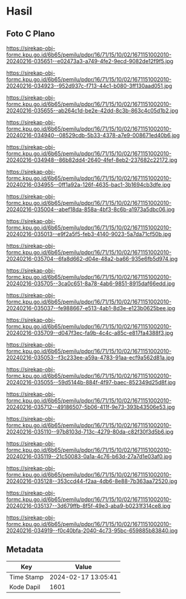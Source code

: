 # Hasil

## Foto C Plano

https://sirekap-obj-formc.kpu.go.id/6b65/pemilu/pdpr/16/71/15/10/02/1671151002010-20240216-035651--e02473a3-a749-4fe2-9ecd-9082de12f9f5.jpg

https://sirekap-obj-formc.kpu.go.id/6b65/pemilu/pdpr/16/71/15/10/02/1671151002010-20240216-034923--952d937c-f713-44c1-b080-3ff130aad051.jpg

https://sirekap-obj-formc.kpu.go.id/6b65/pemilu/pdpr/16/71/15/10/02/1671151002010-20240216-035655--ab264c1d-be2e-42dd-8c3b-863c4c05d1b2.jpg

https://sirekap-obj-formc.kpu.go.id/6b65/pemilu/pdpr/16/71/15/10/02/1671151002010-20240216-034940--08529cdb-5b33-4378-a7e9-008671ed40b6.jpg

https://sirekap-obj-formc.kpu.go.id/6b65/pemilu/pdpr/16/71/15/10/02/1671151002010-20240216-034948--86b82dd4-2640-4fef-8eb2-237682c22172.jpg

https://sirekap-obj-formc.kpu.go.id/6b65/pemilu/pdpr/16/71/15/10/02/1671151002010-20240216-034955--0ff1a92a-126f-4635-bac1-3b1694cb3dfe.jpg

https://sirekap-obj-formc.kpu.go.id/6b65/pemilu/pdpr/16/71/15/10/02/1671151002010-20240216-035004--abef18da-858a-4bf3-8c6b-a1973a5dbc06.jpg

https://sirekap-obj-formc.kpu.go.id/6b65/pemilu/pdpr/16/71/15/10/02/1671151002010-20240216-035013--e9f2a5f5-feb3-4140-9023-5a7da71cf50b.jpg

https://sirekap-obj-formc.kpu.go.id/6b65/pemilu/pdpr/16/71/15/10/02/1671151002010-20240216-035704--6fa8d662-d04e-48a2-ba66-935e6fb5d974.jpg

https://sirekap-obj-formc.kpu.go.id/6b65/pemilu/pdpr/16/71/15/10/02/1671151002010-20240216-035705--3ca0c651-8a78-4ab6-9851-8915daf66edd.jpg

https://sirekap-obj-formc.kpu.go.id/6b65/pemilu/pdpr/16/71/15/10/02/1671151002010-20240216-035037--fe988667-e513-4ab1-8d3e-e123b0625bee.jpg

https://sirekap-obj-formc.kpu.go.id/6b65/pemilu/pdpr/16/71/15/10/02/1671151002010-20240216-035709--d047f3ec-fa9b-4c4c-a85c-e817fa4388f3.jpg

https://sirekap-obj-formc.kpu.go.id/6b65/pemilu/pdpr/16/71/15/10/02/1671151002010-20240216-035053--f3c233ee-a59a-4783-91aa-ecf9a562d81a.jpg

https://sirekap-obj-formc.kpu.go.id/6b65/pemilu/pdpr/16/71/15/10/02/1671151002010-20240216-035055--59d5144b-884f-4f97-baec-852349d25d8f.jpg

https://sirekap-obj-formc.kpu.go.id/6b65/pemilu/pdpr/16/71/15/10/02/1671151002010-20240216-035712--49186507-5b06-411f-9e73-393b43506e53.jpg

https://sirekap-obj-formc.kpu.go.id/6b65/pemilu/pdpr/16/71/15/10/02/1671151002010-20240216-035110--97b8103d-713c-4279-80da-c82f30f3d5b6.jpg

https://sirekap-obj-formc.kpu.go.id/6b65/pemilu/pdpr/16/71/15/10/02/1671151002010-20240216-035119--21c50083-0a1a-4c76-b63d-27a7d1e03af0.jpg

https://sirekap-obj-formc.kpu.go.id/6b65/pemilu/pdpr/16/71/15/10/02/1671151002010-20240216-035128--353ccd44-f2aa-4db6-8e88-7b363aa72520.jpg

https://sirekap-obj-formc.kpu.go.id/6b65/pemilu/pdpr/16/71/15/10/02/1671151002010-20240216-035137--3d679ffb-8f5f-49e3-aba9-b0231f314ce8.jpg

https://sirekap-obj-formc.kpu.go.id/6b65/pemilu/pdpr/16/71/15/10/02/1671151002010-20240216-034919--f0c40bfa-2040-4c73-95bc-659885b83840.jpg


## Metadata

| Key        | Value               |
| ---------- | ------------------- |
| Time Stamp | 2024-02-17 13:05:41 |
| Kode Dapil | 1601                |



